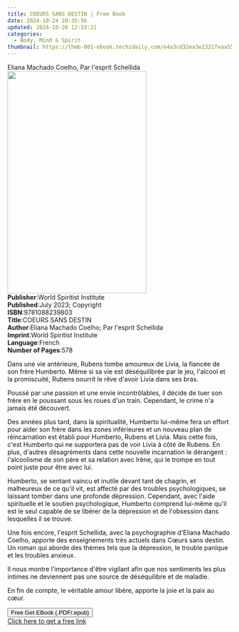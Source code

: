 ```yaml
---
title: COEURS SANS DESTIN | Free Book
date: 2024-10-24 20:35:56
updated: 2024-10-26 12:33:21
categories:
  - Body, Mind & Spirit
thumbnail: https://thmb-001-ebook.techidaily.com/e4a3cd32ea3e2321feaa55d50d7fd574577249142d9a193a05b790a6ce0d645f.jpg
---
```

<main id="book-container">
  <div class="flex flex-col">
    <div class="book-brief flex-1 py-6 px-4 sm:p-6 md:py-10 md:px-8">
      <!-- brief-->
      <div class="book-brief-main">
        Eliana Machado Coelho, Par l'esprit Schellida
      </div>
    </div>
    <div
      class="book-meta-info flex-1 grid gap-4 col-start-1 col-end-3 row-start-1 sm:mb-6 sm:grid-cols-4 lg:gap-6 lg:col-start-2 lg:row-end-6 lg:row-span-6 lg:mb-0"
    >
      <div
        class="book-meta-info-left place-content-center mt-4 p-4 text-sm leading-6 col-start-2 col-span-2 dark:text-slate-400"
      >
        <img
          class="w-full h-500 object-cover rounded-lg sm:h-255 sm:col-span-2 lg:col-span-full"
          src="https://img-001-ebook.techidaily.com/70a52a73c15be6cc1dc264bca6fef4ef8771ecf0ef764b70cae00ec019071efc.jpg"
          alt=""
          width="312"
          height="500"
        />
      </div>
      <div
        class="book-meta-info-right mt-2 col-start-1 row-start-2 col-span-3 self-center"
      >
        <!-- meta data  -->
        <div class="flex flex-col px-4 md:px-8">
          <div class="flex-1">
            <strong>Publisher</strong>:<span class="px-2"
              >World Spiritist Institute</span
            >
          </div>
          <div class="flex-1">
            <strong>Published</strong>:<span class="px-2"
              >July 2023; Copyright</span
            >
          </div>
          <div class="flex-1">
            <strong>ISBN</strong>:<span class="px-2">9781088239803</span>
          </div>
          <div class="flex-1">
            <strong>Title</strong>:<span class="px-2">COEURS SANS DESTIN</span>
          </div>
          <div class="flex-1">
            <strong>Author</strong>:<span class="px-2"
              >Eliana Machado Coelho; Par l&#39;esprit Schellida</span
            >
          </div>
          <div class="flex-1">
            <strong>Imprint</strong>:<span class="px-2"
              >World Spiritist Institute</span
            >
          </div>
          <div class="flex-1">
            <strong>Language</strong>:<span class="px-2">French</span>
          </div>
          <div class="flex-1">
            <strong>Number of Pages</strong>:<span class="px-2">578</span>
          </div>
        </div>
      </div>
    </div>
    <div class="book-description flex-1 py-6 px-4 sm:p-6 md:py-10 md:px-8">
      <div class="book-description-main">
        <div accordion-content="" id="description">
          <p>
            <span style="color: rgb(15, 17, 17)"
              >Dans une vie antérieure, Rubens tombe amoureux de Livia, la
              fiancée de son frère Humberto. Même si sa vie est déséquilibrée
              par le jeu, l'alcool et la promiscuité, Rubens nourrit le rêve
              d'avoir Livia dans ses bras.</span
            >
          </p>
          <p>
            <span style="color: rgb(15, 17, 17)"
              >Poussé par une passion et une envie incontrôlables, il décide de
              tuer son frère en le poussant sous les roues d'un train.
              Cependant, le crime n'a jamais été découvert.</span
            >
          </p>
          <p>
            <span style="color: rgb(15, 17, 17)"
              >Des années plus tard, dans la spiritualité, Humberto lui-même
              fera un effort pour aider son frère dans les zones inférieures et
              un nouveau plan de réincarnation est établi pour Humberto, Rubens
              et Livia. Mais cette fois, c'est Humberto qui ne supportera pas de
              voir Livia à côté de Rubens. En plus, d'autres désagréments dans
              cette nouvelle incarnation le dérangent : l'alcoolisme de son père
              et sa relation avec Irène, qui le trompe en tout point juste pour
              être avec lui.</span
            >
          </p>
          <p>
            <span style="color: rgb(15, 17, 17)"
              >Humberto, se sentant vaincu et inutile devant tant de chagrin, et
              malheureux de ce qu'il vit, est affecté par des troubles
              psychologiques, se laissant tomber dans une profonde dépression.
              Cependant, avec l'aide spirituelle et le soutien psychologique,
              Humberto comprend lui-même qu'il est le seul capable de se libérer
              de la dépression et de l'obsession dans lesquelles il se
              trouve.</span
            >
          </p>
          <p>
            <span style="color: rgb(15, 17, 17)"
              >Une fois encore, l'esprit Schellida, avec la psychographie
              d'Eliana Machado Coelho, apporte des enseignements très actuels
              dans Cœurs sans destin. Un roman qui aborde des thèmes tels que la
              dépression, le trouble panique et les troubles anxieux.</span
            >
          </p>
          <p>
            <span style="color: rgb(15, 17, 17)"
              >Il nous montre l'importance d'être vigilant afin que nos
              sentiments les plus intimes ne deviennent pas une source de
              déséquilibre et de maladie.</span
            >
          </p>
          <p>
            <span style="color: rgb(15, 17, 17)"
              >En fin de compte, le véritable amour libère, apporte la joie et
              la paix au cœur.</span
            >
          </p>
        </div>
        <div class="accordion-fader"></div>
      </div>
    </div>
    <div class="book-excerpts flex-1 py-6 px-4 sm:p-6 md:py-10 md:px-8"></div>
    <div
      class="book-about-author flex-1 py-6 px-4 sm:p-6 md:py-10 md:px-8"
    ></div>
    <div class="book-free-get flex-1 py-6 px-4 sm:p-6 md:py-10 md:px-8">
      <button
        id="btn-free-get"
        class="bg-blue-500 hover:bg-blue-700 text-white font-bold py-2 px-4 rounded"
      >
        Free Get EBook (.PDF/.epub)
      </button>
      <div id="countdown-display" class="px-2 text-lg mt-2"></div>
      <a
        id="free-link"
        class="hidden bg-blue-500 hover:bg-blue-700 text-white font-bold py-2 px-4 rounded"
        href="https://www.ebooks.com/en-us/book/210966357/coeurs-sans-destin/eliana-machado-coelho/"
        target="_blank"
        >Click here to get a free link</a
      >
    </div>
    <script>
      let countdownTime = 0;
      let countdownInterval = null;
      document
        .getElementById('btn-free-get')
        .addEventListener('click', startCountdown);
      function startCountdown() {
        countdownTime = new Date().getTime() + 60000 * 3;
        countdownInterval = setInterval(updateCountdown, 1000);
        document.getElementById('btn-free-get').disabled = true;
        document
          .getElementById('btn-free-get')
          .classList.add('bg-gray-500', 'cursor-not-allowed');
      }
      function updateCountdown() {
        let currentTime = new Date().getTime();
        let timeLeft = countdownTime - currentTime;
        let secondsLeft = Math.floor(timeLeft / 1000);
        document.getElementById('countdown-display').innerHTML =
          `Remaining time: ${secondsLeft} seconds.`;
        if (secondsLeft <= 0) {
          clearInterval(countdownInterval);
          document.getElementById('btn-free-get').classList.add('hidden');
          document.getElementById('free-link').classList.remove('hidden');
          document.getElementById('countdown-display').innerHTML = '';
        }
      }
    </script>
  </div>
</main>
